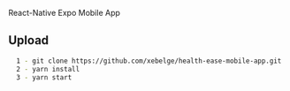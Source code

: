 React-Native Expo Mobile App

## Upload

```bash
  1 - git clone https://github.com/xebelge/health-ease-mobile-app.git
  2 - yarn install
  3 - yarn start
```
